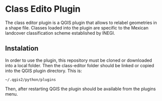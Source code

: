 # Class Edito Plugin

The class editor plugin is a QGIS plugin that allows to relabel geometries in a shape file. Classes loaded into the plugin are specific to the Mexican landcover classification scheme established by INEGI.

## Instalation

In order to use the plugin, this repository must be cloned or downloaded into a local folder. Then the class-editor folder should be linked or copied into the QGIS plugin directory. This is:

```
~/.qgis2/python/plugins
```

Then, after restarting QGIS the plugin should be available from the plugins menu.